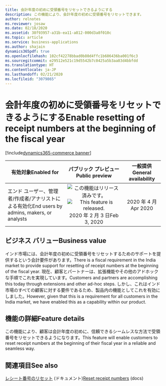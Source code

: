 ```yaml
---
title: 会計年度の初めに受領番号をリセットできるようにする
description: この機能により、会計年度の初めに受領番号をリセットできます。
author: relnotes
ms.reviewer: josaw
ms.date: 02/18/2020
ms.assetid: 38f93957-a31b-ea11-a812-000d3a8f010c
ms.topic: article
ms.service: business-applications
ms.author: shajain
dynamics365pdf: true
ms.openlocfilehash: 102cf42278bbad0b80d4ffc1b606436ba001f6c3
ms.sourcegitcommit: e29512e521c19d5542b7c0425a5b3aa83d4bbfdd
ms.translationtype: HT
ms.contentlocale: ja-JP
ms.lasthandoff: 02/21/2020
ms.locfileid: "3079865"
---
```

# <a name="enable-resetting-of-receipt-numbers-at-the-beginning-of-the-fiscal-year"></a><span data-ttu-id="351ea-103">会計年度の初めに受領番号をリセットできるようにする</span><span class="sxs-lookup"><span data-stu-id="351ea-103">Enable resetting of receipt numbers at the beginning of the fiscal year</span></span>
[!include[dynamics365-commerce banner](../includes/dynamics365-commerce.md)]

| <span data-ttu-id="351ea-104">有効対象</span><span class="sxs-lookup"><span data-stu-id="351ea-104">Enabled for</span></span>    |  <span data-ttu-id="351ea-105">パブリック プレビュー</span><span class="sxs-lookup"><span data-stu-id="351ea-105">Public preview</span></span> | <span data-ttu-id="351ea-106">一般提供</span><span class="sxs-lookup"><span data-stu-id="351ea-106">General availability</span></span> | 
| ---------- | :----------: |:----------: |
|<span data-ttu-id="351ea-107">エンド ユーザー、管理者/作成者/アナリストによる有効化</span><span class="sxs-lookup"><span data-stu-id="351ea-107">End users by admins, makers, or analysts</span></span>|<span data-ttu-id="351ea-108">![この機能はリリース済みです。](/dynamics365-release-plan/media/green-checkmark.png "この機能はリリース済みです。")</span><span class="sxs-lookup"><span data-stu-id="351ea-108">![This feature is released.](/dynamics365-release-plan/media/green-checkmark.png "This feature is released.")</span></span> <span data-ttu-id="351ea-109">2020 年 2 月 3 日</span><span class="sxs-lookup"><span data-stu-id="351ea-109">Feb 3, 2020</span></span>| <span data-ttu-id="351ea-110">2020 年 4 月</span><span class="sxs-lookup"><span data-stu-id="351ea-110">Apr 2020</span></span>|


## <a name="business-value"></a><span data-ttu-id="351ea-111">ビジネス バリュー</span><span class="sxs-lookup"><span data-stu-id="351ea-111">Business value</span></span>
<!-- bv start -->
<span data-ttu-id="351ea-112">インド市場には、会計年度の初めに受領番号をリセットするためのサポートを提供するという会計要件があります。</span><span class="sxs-lookup"><span data-stu-id="351ea-112">There is a fiscal requirement in the India market to provide support for resetting of receipt numbers at the beginning of the fiscal year.</span></span> <span data-ttu-id="351ea-113">現在、顧客とパートナーは、拡張機能やその他のアドホックな手順でこれを実現しています。</span><span class="sxs-lookup"><span data-stu-id="351ea-113">Customers and partners are accomplishing this today through extensions and other ad-hoc steps.</span></span> <span data-ttu-id="351ea-114">しかし、これはインド市場のすべての顧客に対する要件であるため、製品内の機能としてこれを有効にしました。</span><span class="sxs-lookup"><span data-stu-id="351ea-114">However, given that this is a requirement for all customers in the India market, we have enabled this as a capability within our product.</span></span>
<!-- bv end -->



## <a name="feature-details"></a><span data-ttu-id="351ea-115">機能の詳細</span><span class="sxs-lookup"><span data-stu-id="351ea-115">Feature details</span></span>
<!--feature detail start -->
<span data-ttu-id="351ea-116">この機能により、顧客は会計年度の初めに、信頼できるシームレスな方法で受領番号をリセットできるようになります。</span><span class="sxs-lookup"><span data-stu-id="351ea-116">This feature will enable customers to reset receipt numbers at the beginning of their fiscal year in a reliable and seamless way.</span></span>
<!--feature detail end -->










## <a name="see-also"></a><span data-ttu-id="351ea-117">関連項目</span><span class="sxs-lookup"><span data-stu-id="351ea-117">See also</span></span>

<span data-ttu-id="351ea-118">[レシート番号のリセット](https://docs.microsoft.com/dynamics365/commerce/reset_receipt_number_sequence) (ドキュメント)</span><span class="sxs-lookup"><span data-stu-id="351ea-118">[Reset receipt numbers](https://docs.microsoft.com/dynamics365/commerce/reset_receipt_number_sequence) (docs)</span></span>
